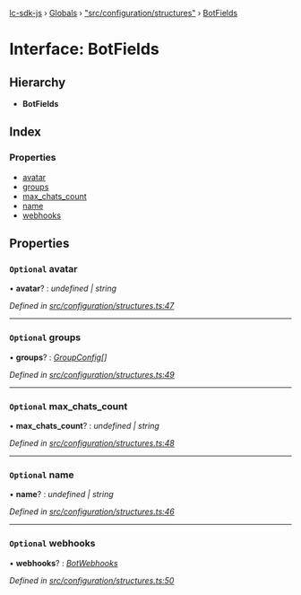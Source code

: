 [lc-sdk-js](../README.md) › [Globals](../globals.md) › ["src/configuration/structures"](../modules/_src_configuration_structures_.md) › [BotFields](_src_configuration_structures_.botfields.md)

# Interface: BotFields

## Hierarchy

* **BotFields**

## Index

### Properties

* [avatar](_src_configuration_structures_.botfields.md#optional-avatar)
* [groups](_src_configuration_structures_.botfields.md#optional-groups)
* [max_chats_count](_src_configuration_structures_.botfields.md#optional-max_chats_count)
* [name](_src_configuration_structures_.botfields.md#optional-name)
* [webhooks](_src_configuration_structures_.botfields.md#optional-webhooks)

## Properties

### `Optional` avatar

• **avatar**? : *undefined | string*

*Defined in [src/configuration/structures.ts:47](https://github.com/livechat/lc-sdk-js/blob/5281c0a/src/configuration/structures.ts#L47)*

___

### `Optional` groups

• **groups**? : *[GroupConfig](_src_configuration_structures_.groupconfig.md)[]*

*Defined in [src/configuration/structures.ts:49](https://github.com/livechat/lc-sdk-js/blob/5281c0a/src/configuration/structures.ts#L49)*

___

### `Optional` max_chats_count

• **max_chats_count**? : *undefined | string*

*Defined in [src/configuration/structures.ts:48](https://github.com/livechat/lc-sdk-js/blob/5281c0a/src/configuration/structures.ts#L48)*

___

### `Optional` name

• **name**? : *undefined | string*

*Defined in [src/configuration/structures.ts:46](https://github.com/livechat/lc-sdk-js/blob/5281c0a/src/configuration/structures.ts#L46)*

___

### `Optional` webhooks

• **webhooks**? : *[BotWebhooks](_src_configuration_structures_.botwebhooks.md)*

*Defined in [src/configuration/structures.ts:50](https://github.com/livechat/lc-sdk-js/blob/5281c0a/src/configuration/structures.ts#L50)*
